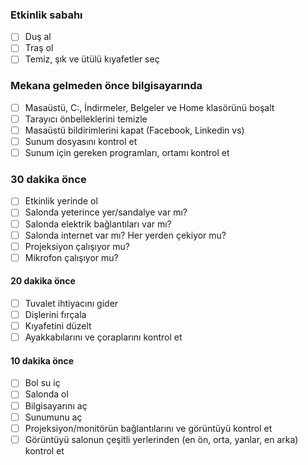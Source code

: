 ### Etkinlik sabahı
- [ ] Duş al
- [ ] Traş ol
- [ ] Temiz, şık ve ütülü kıyafetler seç

### Mekana gelmeden önce bilgisayarında
- [ ] Masaüstü, C:\, İndirmeler, Belgeler ve Home klasörünü boşalt
- [ ] Tarayıcı önbelleklerini temizle
- [ ] Masaüstü bildirimlerini kapat (Facebook, Linkedin vs)
- [ ] Sunum dosyasını kontrol et
- [ ] Sunum için gereken programları, ortamı kontrol et

### 30 dakika önce
- [ ] Etkinlik yerinde ol
- [ ] Salonda yeterince yer/sandalye var mı?
- [ ] Salonda elektrik bağlantıları var mı?
- [ ] Salonda internet var mı? Her yerden çekiyor mu?
- [ ] Projeksiyon çalışıyor mu?
- [ ] Mikrofon çalışıyor mu?

#### 20 dakika önce
- [ ] Tuvalet ihtiyacını gider
- [ ] Dişlerini fırçala
- [ ] Kıyafetini düzelt
- [ ] Ayakkabılarını ve çoraplarını kontrol et

#### 10 dakika önce
- [ ] Bol su iç
- [ ] Salonda ol
- [ ] Bilgisayarını aç
- [ ] Sunumunu aç
- [ ] Projeksiyon/monitörün bağlantılarını ve görüntüyü kontrol et
- [ ] Görüntüyü salonun çeşitli yerlerinden (en ön, orta, yanlar, en arka) kontrol et

